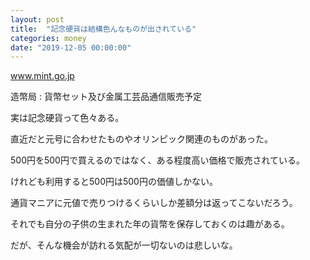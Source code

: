 ```yaml
---
layout: post
title:  "記念硬貨は結構色んなものが出されている"
categories: money
date: "2019-12-05 00:00:00"
---
```



<div class="card">
  <a href="https://www.mint.go.jp/buy/coinschedule/koushin.html"></a>
  <div class="card__header">
    <a href="https://www.mint.go.jp/buy/coinschedule/koushin.html">www.mint.go.jp</a>
  </div>
  <div class="card__image">
    <img src="">
  </div>
  <div class="card__title">
    <p>造幣局  :  貨幣セット及び金属工芸品通信販売予定</p>
  </div>
  <div class="card__description">
    <p></p>
  </div>
</div>


実は記念硬貨って色々ある。

直近だと元号に合わせたものやオリンピック関連のものがあった。

500円を500円で買えるのではなく、ある程度高い価格で販売されている。

けれども利用すると500円は500円の価値しかない。

通貨マニアに元値で売りつけるくらいしか差額分は返ってこないだろう。

それでも自分の子供の生まれた年の貨幣を保存しておくのは趣がある。

だが、そんな機会が訪れる気配が一切ないのは悲しいな。

